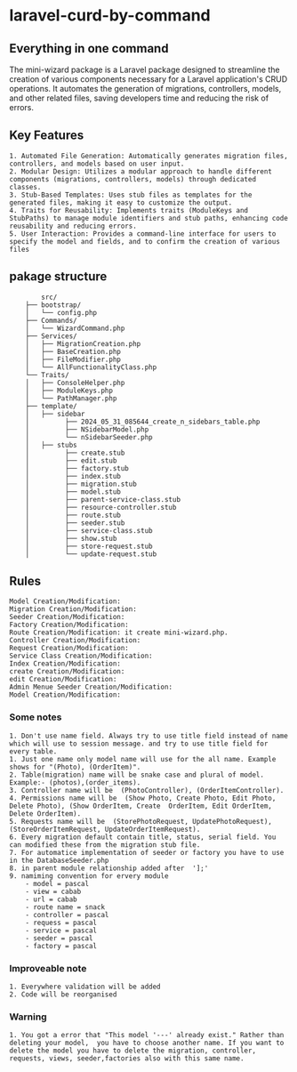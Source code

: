 # laravel-curd-by-command
##   Everything in one command 

The mini-wizard package is a Laravel package designed to streamline the creation of various components necessary for a Laravel application's CRUD operations. It automates the generation of migrations, controllers, models, and other related files, saving developers time and reducing the risk of errors.

## Key Features
    1. Automated File Generation: Automatically generates migration files, controllers, and models based on user input.
    2. Modular Design: Utilizes a modular approach to handle different components (migrations, controllers, models) through dedicated classes.
    3. Stub-Based Templates: Uses stub files as templates for the generated files, making it easy to customize the output.
    4. Traits for Reusability: Implements traits (ModuleKeys and StubPaths) to manage module identifiers and stub paths, enhancing code reusability and reducing errors.
    5. User Interaction: Provides a command-line interface for users to specify the model and fields, and to confirm the creation of various files
## pakage structure
            src/
        ├── bootstrap/
        │   └── config.php
        ├── Commands/
        │   └── WizardCommand.php
        ├── Services/
        │   ├── MigrationCreation.php
        │   ├── BaseCreation.php
        │   ├── FileModifier.php
        │   └── AllFunctionalityClass.php  
        └── Traits/
        │   ├── ConsoleHelper.php
        │   ├── ModuleKeys.php
        │   └── PathManager.php
        ├── template/
        │   ├── sidebar
        │         ├── 2024_05_31_085644_create_n_sidebars_table.php
        │         ├── NSidebarModel.php
        │         └── nSidebarSeeder.php 
        │   ├── stubs
        │         ├── create.stub
        │         ├── edit.stub
        │         ├── factory.stub
        │         ├── index.stub
        │         ├── migration.stub
        │         ├── model.stub
        │         ├── parent-service-class.stub
        │         ├── resource-controller.stub
        │         ├── route.stub
        │         ├── seeder.stub
        │         ├── service-class.stub
        │         ├── show.stub
        │         ├── store-request.stub
        │         └── update-request.stub
## Rules
    Model Creation/Modification:
    Migration Creation/Modification:
    Seeder Creation/Modification:
    Factory Creation/Modification:
    Route Creation/Modification: it create mini-wizard.php.
    Controller Creation/Modification:
    Request Creation/Modification:
    Service Class Creation/Modification:
    Index Creation/Modification:
    create Creation/Modification:
    edit Creation/Modification:
    Admin Menue Seeder Creation/Modification:
    Model Creation/Modification:
### Some notes
    1. Don't use name field. Always try to use title field instead of name which will use to session message. and try to use title field for every table.
    1. Just one name only model name will use for the all name. Example shows for "(Photo), (OrderItem)".
    2. Table(migration) name will be snake case and plural of model. Example:- (photos),(order_items).
    3. Controller name will be  (PhotoController), (OrderItemController).
    4. Permissions name will be  (Show Photo, Create Photo, Edit Photo, Delete Photo), (Show OrderItem, Create  OrderItem, Edit OrderItem, Delete OrderItem).
    5. Requests name will be  (StorePhotoRequest, UpdatePhotoRequest), (StoreOrderItemRequest, UpdateOrderItemRequest).
    6. Every migration default contain title, status, serial field. You can modified these from the migration stub file.
    7. For automatice implementation of seeder or factory you have to use  in the DatabaseSeeder.php 
    8. in parent module relationship added after  '];'
    9. namiming convention for ervery module
        - model = pascal
        - view = cabab
        - url = cabab
        - route name = snack
        - controller = pascal
        - requess = pascal
        - service = pascal
        - seeder = pascal
        - factory = pascal


### Improveable note
    1. Everywhere validation will be added
    2. Code will be reorganised

### Warning
    1. You got a error that "This model '---' already exist." Rather than deleting your model,  you have to choose another name. If you want to delete the model you have to delete the migration, controller, requests, views, seeder,factories also with this same name.


